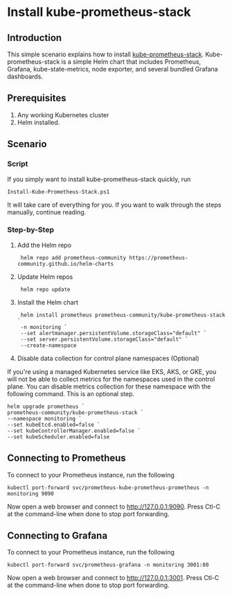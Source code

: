 # Install kube-prometheus-stack

## Introduction
This simple scenario explains how to install [kube-prometheus-stack](https://github.com/prometheus-community/helm-charts/blob/main/charts/kube-prometheus-stack/README.md). 
Kube-prometheus-stack is a simple Helm chart that includes Prometheus, Grafana, kube-state-metrics, node exporter, and several bundled Grafana dashboards.

## Prerequisites
1. Any working Kubernetes cluster
2. Helm installed.

## Scenario

### Script
If you simply want to install kube-prometheus-stack quickly, run

    Install-Kube-Prometheus-Stack.ps1

It will take care of everything for you.  If you want to walk through the steps manually, continue reading.

### Step-by-Step
1. Add the Helm repo

        helm repo add prometheus-community https://prometheus-community.github.io/helm-charts

2. Update Helm repos

        helm repo update

3. Install the Helm chart

        helm install prometheus prometheus-community/kube-prometheus-stack `
        -n monitoring `
        --set alertmanager.persistentVolume.storageClass="default" `
        --set server.persistentVolume.storageClass="default" `
        --create-namespace 

4. Disable data collection for control plane namespaces (Optional)

If you're using a managed Kubernetes service like EKS, AKS, or GKE, you will not be able to collect metrics for the namespaces used in the control plane.  You can disable metrics collection for these namespace with the following command.  This is an optional step.

    helm upgrade prometheus `
    prometheus-community/kube-prometheus-stack `
    --namespace monitoring `
    --set kubeEtcd.enabled=false `
    --set kubeControllerManager.enabled=false `
    --set kubeScheduler.enabled=false 

## Connecting to Prometheus
To connect to your Prometheus instance, run the following

    kubectl port-forward svc/prometheus-kube-prometheus-prometheus -n monitoring 9090

Now open a web browser and connect to http://127.0.0.1:9090.  Press Ctl-C at the command-line when done to stop port forwarding.

## Connecting to Grafana
To connect to your Prometheus instance, run the following

    kubectl port-forward svc/prometheus-grafana -n monitoring 3001:80

Now open a web browser and connect to http://127.0.0.1:3001.  Press Ctl-C at the command-line when done to stop port forwarding.
